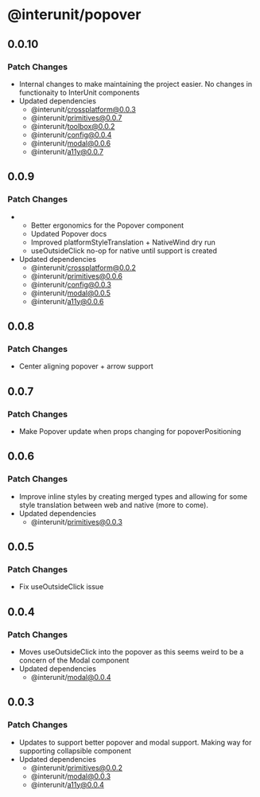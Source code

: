 # @interunit/popover

## 0.0.10

### Patch Changes

- Internal changes to make maintaining the project easier. No changes in functionaity to InterUnit components
- Updated dependencies
  - @interunit/crossplatform@0.0.3
  - @interunit/primitives@0.0.7
  - @interunit/toolbox@0.0.2
  - @interunit/config@0.0.4
  - @interunit/modal@0.0.6
  - @interunit/a11y@0.0.7

## 0.0.9

### Patch Changes

- - Better ergonomics for the Popover component
  - Updated Popover docs
  - Improved platformStyleTranslation + NativeWind dry run
  - useOutsideClick no-op for native until support is created
- Updated dependencies
  - @interunit/crossplatform@0.0.2
  - @interunit/primitives@0.0.6
  - @interunit/config@0.0.3
  - @interunit/modal@0.0.5
  - @interunit/a11y@0.0.6

## 0.0.8

### Patch Changes

- Center aligning popover + arrow support

## 0.0.7

### Patch Changes

- Make Popover update when props changing for popoverPositioning

## 0.0.6

### Patch Changes

- Improve inline styles by creating merged types and allowing for some style translation between web and native (more to come).
- Updated dependencies
  - @interunit/primitives@0.0.3

## 0.0.5

### Patch Changes

- Fix useOutsideClick issue

## 0.0.4

### Patch Changes

- Moves useOutsideClick into the popover as this seems weird to be a concern of the Modal component
- Updated dependencies
  - @interunit/modal@0.0.4

## 0.0.3

### Patch Changes

- Updates to support better popover and modal support. Making way for supporting collapsible component
- Updated dependencies
  - @interunit/primitives@0.0.2
  - @interunit/modal@0.0.3
  - @interunit/a11y@0.0.4
